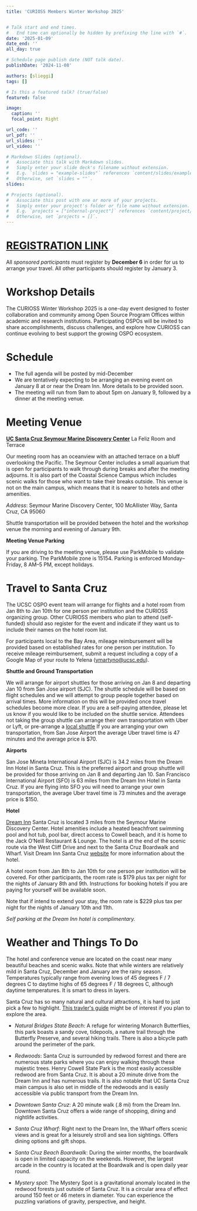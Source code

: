 ```yaml
---
title: 'CURIOSS Members Winter Workshop 2025'


# Talk start and end times.
#   End time can optionally be hidden by prefixing the line with `#`.
date: '2025-01-09'
date_end: ''
all_day: true

# Schedule page publish date (NOT talk date).
publishDate: '2024-11-08'

authors: [slieggi]
tags: []

# Is this a featured talk? (true/false)
featured: false

image:
  caption: ''
  focal_point: Right

url_code: ''
url_pdf: ''
url_slides: ''
url_video: ''

# Markdown Slides (optional).
#   Associate this talk with Markdown slides.
#   Simply enter your slide deck's filename without extension.
#   E.g. `slides = "example-slides"` references `content/slides/example-slides.md`.
#   Otherwise, set `slides = ""`.
slides:

# Projects (optional).
#   Associate this post with one or more of your projects.
#   Simply enter your project's folder or file name without extension.
#   E.g. `projects = ["internal-project"]` references `content/project/deep-learning/index.md`.
#   Otherwise, set `projects = []`.
---
```

# [REGISTRATION LINK](https://docs.google.com/forms/d/e/1FAIpQLScVmSIDhLQNwLz5pNbbiv-RW-K_9vFTX0aFwpXoxLFW1GcN7w/viewform?usp=sf_link) 

All *sponsored participants* must register by **December 6** in order for us to arrange your travel. All other participants should register by January 3. 

# Workshop Details 

The CURIOSS Winter Workshop 2025 is a one-day event designed to foster collaboration and community among Open Source Program Offices within academic and research institutions. Participating OSPOs will be invited to share accomplishments, discuss challenges, and explore how CURIOSS can continue evolving to best support the growing OSPO ecosystem.


# Schedule 

- The full agenda will be posted by mid-December
- We are tentatively expecting to be arranging an evening event on January 8 at or near the Dream Inn. More details to be provided soon.
- The meeting will run from 9am to about 5pm on January 9, followed by a dinner at the meeting venue. 


# Meeting Venue

**[UC Santa Cruz Seymour Marine Discovery Center](https://seymourcenter.ucsc.edu/)** La Feliz Room and Terrace 

Our meeting room has an oceanview with an attached terrace on a bluff overlooking the Pacific. The Seymour Center includes a small aquarium that is open for participants to walk through during breaks and after the meeting adjourns. It is also part of the Coastal Science Campus which includes scenic walks for those who want to take their breaks outside.  This venue is not on the main campus, which means that it is nearer to hotels and other amenities. 


*Address*: Seymour Marine Discovery Center, 100 McAllister Way, Santa Cruz, CA 95060

Shuttle transportation will be provided between the hotel and the workshop venue the morning and evening of January 9th. 


**Meeting Venue Parking**

If you are driving to the meeting venue, please use ParkMobile to validate your parking. The ParkMobile zone is 15154. Parking is enforced Monday–Friday, 8 AM–5 PM, except holidays.


# Travel to Santa Cruz

The UCSC OSPO event team will arrange for flights and a hotel room from Jan 8th to Jan 10th for one person per institution and the CURIOSS organizing group. Other CURIOSS members who plan to attend (self-funded) should aso register for the event and indicate if they want us to include their names on the hotel room list. 

For participants local to the Bay Area, mileage reimbursement will be provided based on established rates for one person per institution.  To receive mileage reimbursement, submit a request including a copy of a Google Map of your route to Yelena (ymartyno@ucsc.edu).


**Shuttle and Ground Transportation**

We will arrange for airport shuttles for those arriving on Jan 8 and departing Jan 10 from San Jose airport (SJC). The shuttle schedule will be based on flight schedules and we will attempt to group people together based on arrival times. More information on this will be provided once travel schedules become more clear. If you are a self-paying attendee, please let us know if you would like to be included on the shuttle service. Attendees not taking the group shuttle can arrange their own transportation with Uber or Lyft, or pre-arrange a [local shuttle](https://taps.ucsc.edu/travel/airport-shuttles.html) If you are arranging your own transportation, from San Jose Airport the average Uber travel time is 47 minutes and the average price is $70. 

**Airports**

San Jose Mineta International Airport (SJC) is 34.2 miles from the Dream Inn Hotel in Santa Cruz. This is the preferred airport and group shuttle will be provided for those arriving on Jan 8 and departing Jan 10.  San Francisco International Airport (SFO) is 63 miles from the Dream Inn Hotel in Santa Cruz. If you are flying into SFO you will need to arrange your own transportation, the average Uber travel time is 73 minutes and the average price is $150.


**Hotel**

[Dream Inn](https://maps.app.goo.gl/bST3qPwmSLPhHEpY9) Santa Cruz is located 3 miles from the Seymour Marine Discovery Center. Hotel amenities include a heated beachfront swimming pool and hot tub, pool bar, direct access to Cowell beach, and it is home to the Jack O’Neill Restaurant & Lounge. The hotel is at the end of the scenic route via the West Cliff Drive and next to the Santa Cruz Boardwalk and Wharf. Visit Dream Inn Santa Cruz [website](https://maps.app.goo.gl/bST3qPwmSLPhHEpY9) for more information about the hotel.

A hotel room from Jan 8th to Jan 10th for one person per institution will be covered. 
For other participants, the room rate is $179 plus tax per night for the nights of January 8th and 9th. Instructions for booking hotels if you are paying for yourself will be available soon. 

Note that if intend to extend your stay, the room rate is $229 plus tax per night for the nights of January 10th and 11th. 

*Self parking at the Dream Inn hotel is complimentary.* 

# Weather and Things To Do

The hotel and conference venue are located on the coast near many beautiful beaches and scenic walks. Note that while winters are relatively mild in Santa Cruz, December and January are the rainy season. Temperatures typically range from evening lows of 45 degrees F /  7 degrees C to daytime highs of 65 degrees F / 18 degrees C, although daytime temperatures. It is smart to dress in layers. 

Santa Cruz has so many natural and cultural attractions, it is hard to just pick a few to highlight. [This travler's guide](https://www.santacruz.org/plan-your-trip/online-travelers-guide/) might be of interest if you plan to explore the area.  

- *Natural Bridges State Beach*: 
A refuge for wintering Monarch Butterflies, this park boasts a sandy cove, tidepools, a nature trail through the Butterfly Preserve, and several hiking trails. There is also a bicycle path around the perimeter of the park.

- *Redwoods*: 
Santa Cruz is surrounded by redwood forrest and there are numerous state parks where you can enjoy walking through these majestic trees. Henry Cowell State Park is the most easily accessible redwood are from Santa Cruz. It is about a 20 minute drive from the Dream Inn and has numerous trails. It is also notable that UC Santa Cruz main campus is also set in middle of the redwoods and is easily accessible via public transport from the Dream Inn. 

- *Downtown Santa Cruz*: 
A 20 minute walk (.8 mi) from the Dream Inn. Downtown Santa Cruz offers a wide range of shopping, dining and nightlife activities.

- *Santa Cruz Wharf*: 
Right next to the Dream Inn, the Wharf offers scenic views and is great for a leisurely stroll and sea lion sightings. Offers dining options and gift shops.

- *Santa Cruz Beach Boardwalk*: 
During the winter months, the boardwalk is open in limited capacity on the weekends. However, the largest arcade in the country is located at the Boardwalk and is open daily year round. 

- *Mystery spot*: 
The Mystery Spot is a gravitational anomaly located in the redwood forests just outside of Santa Cruz. It is a circular area of effect around 150 feet or 46 meters in diameter. You can experience the puzzling variations of gravity, perspective, and height. 



